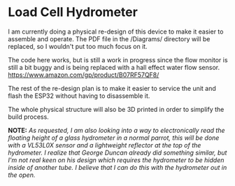 # Load Cell Hydrometer

I am currently doing a physical re-design of this device to make it easier to assemble and operate. The PDF file in the /Diagrams/ directory will be replaced, so I wouldn't put too much focus on it.

The code here works, but is still a work in progress since the flow monitor is still a bit buggy and is being replaced with a hall effect water flow sensor. https://www.amazon.com/gp/product/B07RF57QF8/

The rest of the re-design plan is to make it easier to service the unit and flash the ESP32 without having to disassemble it.

The whole physical structure will also be 3D printed in order to simplify the build process.

**NOTE:** _As requested, I am also looking into a way to electronically read the floating height of a glass hydrometer in a normal parrot, this will be done with a VL53L0X sensor and a lightweight reflector at the top of the hydrometer. I realize that George Duncan already did something similar, but I'm not real keen on his design which requires the hydrometer to be hidden inside of another tube. I believe that I can do this with the hydrometer out in the open._
